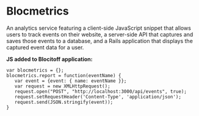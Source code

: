 # Blocmetrics

An analytics service featuring a client-side JavaScript snippet that allows users to track events on their website, a server-side API that captures and saves those events to a database, and a Rails application that displays the captured event data for a user.


**JS added to Blocitoff application:**

```
var blocmetrics = {};
blocmetrics.report = function(eventName) {
   var event = {event: { name: eventName }};
   var request = new XMLHttpRequest();
   request.open("POST", "http://localhost:3000/api/events", true);
   request.setRequestHeader('Content-Type', 'application/json');
   request.send(JSON.stringify(event));
}
```
